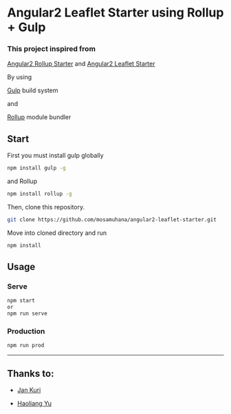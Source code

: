 # Angular2 Leaflet Starter using Rollup + Gulp

### This project inspired from
[Angular2 Rollup Starter](https://github.com/jkuri/angular2-rollup-starter)
and
[Angular2 Leaflet Starter](https://github.com/haoliangyu/angular2-leaflet-starter)

By using

[Gulp](http://gulpjs.org) build system

and

[Rollup](http://rollupjs.org) module bundler

## Start

First you must install gulp globally
```sh
npm install gulp -g
```
and Rollup
```sh
npm install rollup -g
```


Then, clone this repository.
```sh
git clone https://github.com/mosamuhana/angular2-leaflet-starter.git
```

Move into cloned directory and run
```sh
npm install
```

## Usage

### Serve

```sh
npm start
or
npm run serve
```

### Production
```sh
npm run prod
```
---

Thanks to:
-------------------------------

- [Jan Kuri](https://github.com/jkuri)

- [Haoliang Yu](https://github.com/haoliangyu)

